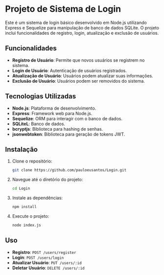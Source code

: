 # Projeto de Sistema de Login

Este é um sistema de login básico desenvolvido em Node.js utilizando Express e Sequelize para manipulação de banco de dados SQLite. O projeto inclui funcionalidades de registro, login, atualização e exclusão de usuários.

## Funcionalidades

- **Registro de Usuário**: Permite que novos usuários se registrem no sistema.
- **Login de Usuário**: Autenticação de usuários registrados.
- **Atualização de Usuário**: Usuários podem atualizar suas informações.
- **Exclusão de Usuário**: Usuários podem ser removidos do sistema.

## Tecnologias Utilizadas

- **Node.js**: Plataforma de desenvolvimento.
- **Express**: Framework web para Node.js.
- **Sequelize**: ORM para interagir com o banco de dados.
- **SQLiteL**: Banco de dados.
- **bcryptjs**: Biblioteca para hashing de senhas.
- **jsonwebtoken**: Biblioteca para geração de tokens JWT.

## Instalação

1. Clone o repositório:
   ```bash
   git clone https://github.com/pauloeusantos/Login.git
   ```

2. Navegue até o diretório do projeto:
   ```bash
   cd Login
   ```

3. Instale as dependências:
   ```bash
   npm install
   ```


4. Execute o projeto:
   ```bash
   node index.js
   ```

## Uso

- **Registro**: `POST /users/register`
- **Login**: `POST /users/login`
- **Atualizar Usuário**: `PUT /users/:id`
- **Deletar Usuário**: `DELETE /users/:id`

